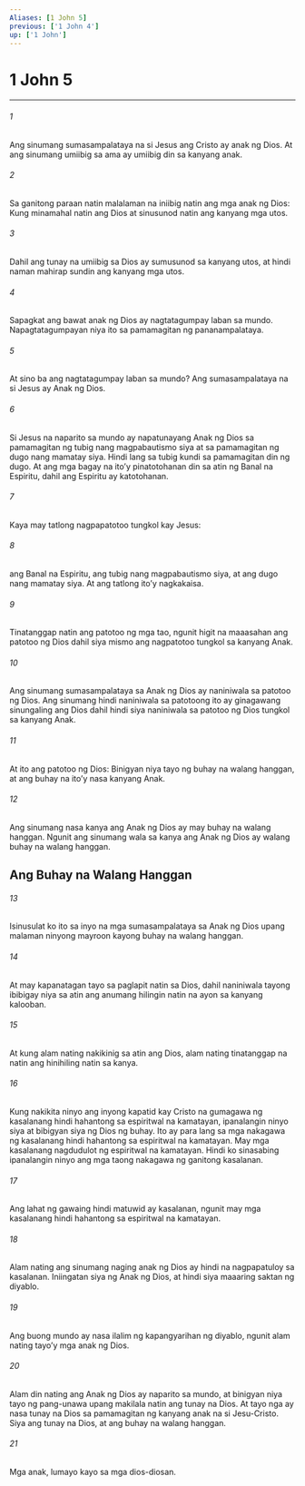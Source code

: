 ```yaml
---
Aliases: [1 John 5]
previous: ['1 John 4']
up: ['1 John']
---
```

# 1 John 5

***

###### 1
Ang sinumang sumasampalataya na si Jesus ang Cristo ay anak ng Dios. At ang sinumang umiibig sa ama ay umiibig din sa kanyang anak. 

###### 2
Sa ganitong paraan natin malalaman na iniibig natin ang mga anak ng Dios: Kung minamahal natin ang Dios at sinusunod natin ang kanyang mga utos. 

###### 3
Dahil ang tunay na umiibig sa Dios ay sumusunod sa kanyang utos, at hindi naman mahirap sundin ang kanyang mga utos. 

###### 4
Sapagkat ang bawat anak ng Dios ay nagtatagumpay laban sa mundo. Napagtatagumpayan niya ito sa pamamagitan ng pananampalataya. 

###### 5
At sino ba ang nagtatagumpay laban sa mundo? Ang sumasampalataya na si Jesus ay Anak ng Dios. 

###### 6
Si Jesus na naparito sa mundo ay napatunayang Anak ng Dios sa pamamagitan ng tubig nang magpabautismo siya at sa pamamagitan ng dugo nang mamatay siya. Hindi lang sa tubig kundi sa pamamagitan din ng dugo. At ang mga bagay na itoʼy pinatotohanan din sa atin ng Banal na Espiritu, dahil ang Espiritu ay katotohanan. 

###### 7
Kaya may tatlong nagpapatotoo tungkol kay Jesus: 

###### 8
ang Banal na Espiritu, ang tubig nang magpabautismo siya, at ang dugo nang mamatay siya. At ang tatlong itoʼy nagkakaisa. 

###### 9
Tinatanggap natin ang patotoo ng mga tao, ngunit higit na maaasahan ang patotoo ng Dios dahil siya mismo ang nagpatotoo tungkol sa kanyang Anak. 

###### 10
Ang sinumang sumasampalataya sa Anak ng Dios ay naniniwala sa patotoo ng Dios. Ang sinumang hindi naniniwala sa patotoong ito ay ginagawang sinungaling ang Dios dahil hindi siya naniniwala sa patotoo ng Dios tungkol sa kanyang Anak. 

###### 11
At ito ang patotoo ng Dios: Binigyan niya tayo ng buhay na walang hanggan, at ang buhay na itoʼy nasa kanyang Anak. 

###### 12
Ang sinumang nasa kanya ang Anak ng Dios ay may buhay na walang hanggan. Ngunit ang sinumang wala sa kanya ang Anak ng Dios ay walang buhay na walang hanggan.

## Ang Buhay na Walang Hanggan 

###### 13
Isinusulat ko ito sa inyo na mga sumasampalataya sa Anak ng Dios upang malaman ninyong mayroon kayong buhay na walang hanggan. 

###### 14
At may kapanatagan tayo sa paglapit natin sa Dios, dahil naniniwala tayong ibibigay niya sa atin ang anumang hilingin natin na ayon sa kanyang kalooban. 

###### 15
At kung alam nating nakikinig sa atin ang Dios, alam nating tinatanggap na natin ang hinihiling natin sa kanya. 

###### 16
Kung nakikita ninyo ang inyong kapatid kay Cristo na gumagawa ng kasalanang hindi hahantong sa espiritwal na kamatayan, ipanalangin ninyo siya at bibigyan siya ng Dios ng buhay. Ito ay para lang sa mga nakagawa ng kasalanang hindi hahantong sa espiritwal na kamatayan. May mga kasalanang nagdudulot ng espiritwal na kamatayan. Hindi ko sinasabing ipanalangin ninyo ang mga taong nakagawa ng ganitong kasalanan. 

###### 17
Ang lahat ng gawaing hindi matuwid ay kasalanan, ngunit may mga kasalanang hindi hahantong sa espiritwal na kamatayan. 

###### 18
Alam nating ang sinumang naging anak ng Dios ay hindi na nagpapatuloy sa kasalanan. Iniingatan siya ng Anak ng Dios, at hindi siya maaaring saktan ng diyablo. 

###### 19
Ang buong mundo ay nasa ilalim ng kapangyarihan ng diyablo, ngunit alam nating tayoʼy mga anak ng Dios. 

###### 20
Alam din nating ang Anak ng Dios ay naparito sa mundo, at binigyan niya tayo ng pang-unawa upang makilala natin ang tunay na Dios. At tayo nga ay nasa tunay na Dios sa pamamagitan ng kanyang anak na si Jesu-Cristo. Siya ang tunay na Dios, at ang buhay na walang hanggan. 

###### 21
Mga anak, lumayo kayo sa mga dios-diosan.
